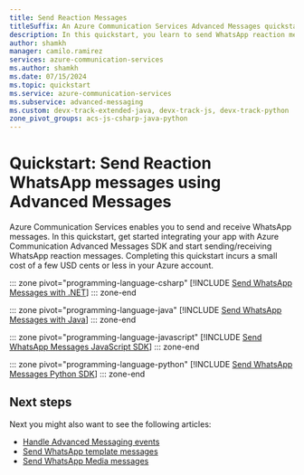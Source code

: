 ```yaml
---
title: Send Reaction Messages
titleSuffix: An Azure Communication Services Advanced Messages quickstart
description: In this quickstart, you learn to send WhatsApp reaction messages using Azure Communication Services Advanced Messages sdk.
author: shamkh
manager: camilo.ramirez
services: azure-communication-services
ms.author: shamkh
ms.date: 07/15/2024
ms.topic: quickstart
ms.service: azure-communication-services
ms.subservice: advanced-messaging
ms.custom: devx-track-extended-java, devx-track-js, devx-track-python
zone_pivot_groups: acs-js-csharp-java-python
---
```


# Quickstart: Send Reaction WhatsApp messages using Advanced Messages

Azure Communication Services enables you to send and receive WhatsApp messages. In this quickstart, get started integrating your app with Azure Communication Advanced Messages SDK and start sending/receiving WhatsApp reaction messages. Completing this quickstart incurs a small cost of a few USD cents or less in your Azure account.

::: zone pivot="programming-language-csharp"
[!INCLUDE [Send WhatsApp Messages with .NET](./includes/reactions/messages-quickstart-reaction-messages-net.md)]
::: zone-end

::: zone pivot="programming-language-java"
[!INCLUDE [Send WhatsApp Messages with Java](./includes/reactions/messages-quickstart-reaction-messages-java.md)]
::: zone-end

::: zone pivot="programming-language-javascript"
[!INCLUDE [Send WhatsApp Messages JavaScript SDK](./includes/reactions/messages-quickstart-reaction-messages-js.md)]
::: zone-end

::: zone pivot="programming-language-python"
[!INCLUDE [Send WhatsApp Messages Python SDK](./includes/reactions/messages-quickstart-reaction-messages-python.md)]
::: zone-end

## Next steps

Next you might also want to see the following articles:

- [Handle Advanced Messaging events](./handle-advanced-messaging-events.md)
- [Send WhatsApp template messages](../../../quickstarts/advanced-messaging/whatsapp/send-template-messages.md)
- [Send WhatsApp Media messages](../../../quickstarts/advanced-messaging/whatsapp/get-started.md)
